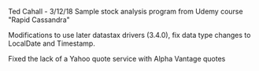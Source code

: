 Ted Cahall - 3/12/18
Sample stock analysis program from Udemy course "Rapid Cassandra"

Modifications to use later datastax drivers (3.4.0), fix data type changes to LocalDate and Timestamp.

Fixed the lack of a Yahoo quote service with Alpha Vantage quotes